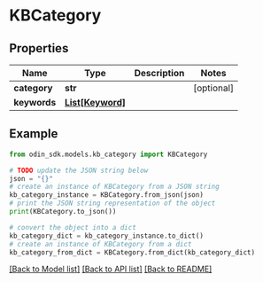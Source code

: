 # KBCategory


## Properties

Name | Type | Description | Notes
------------ | ------------- | ------------- | -------------
**category** | **str** |  | [optional] 
**keywords** | [**List[Keyword]**](Keyword.md) |  | 

## Example

```python
from odin_sdk.models.kb_category import KBCategory

# TODO update the JSON string below
json = "{}"
# create an instance of KBCategory from a JSON string
kb_category_instance = KBCategory.from_json(json)
# print the JSON string representation of the object
print(KBCategory.to_json())

# convert the object into a dict
kb_category_dict = kb_category_instance.to_dict()
# create an instance of KBCategory from a dict
kb_category_from_dict = KBCategory.from_dict(kb_category_dict)
```
[[Back to Model list]](../README.md#documentation-for-models) [[Back to API list]](../README.md#documentation-for-api-endpoints) [[Back to README]](../README.md)


